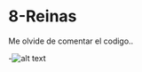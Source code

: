# 8-Reinas

Me olvide de comentar el codigo..

-![alt text](http://i.imgbox.com/ADuXE5qP.gif "Frustrated cat can't believe this is the 12th time he's clicked on an auto-linked README.md URL")
